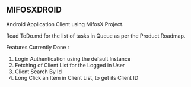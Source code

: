 MIFOSXDROID
---------------------------------------------

Android Application Client using MifosX Project.

Read ToDo.md for the list of tasks in Queue as per the Product Roadmap.

Features Currently Done :

1. Login Authentication using the default Instance
2. Fetching of Client List for the Logged in User
3. Client Search By Id 
4. Long Click an Item in Client List, to get its Client ID

